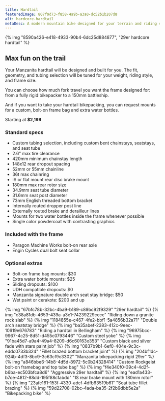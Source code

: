 ```yaml
---
title: Hardtail
featuredImage: 807f9d73-f858-4a9b-a3a0-dc52b1b207d8
alt: hardcore-hardtail
metaDesc: A modern mountain bike designed for your terrain and riding style.
---
```


{% img "8590a426-e418-4933-90b4-6dc25d884877", "29er hardcore hardtail" %}

## Max fun on the trail

Your Manzanita hardtail will be designed and built for you. The fit, geometry, and tubing selection will be tuned for your weight, riding style, and frame size.

You can choose how much fork travel you want the frame designed for: from a fully rigid bikepacker to a 150mm battleship.

And if you want to take your hardtail bikepacking, you can request mounts for a custom, bolt-on frame bag and extra water bottles.

Starting at **$2,199**
 
### Standard specs

- Custom tubing selection, including custom bent chainstays, seatstays, and seat tube
- 2.6" max tire clearance
- 420mm minimum chainstay length
- 148x12 rear dropout spacing
- 52mm or 55mm chainline
- 36t max chainring
- IS or flat mount rear disc brake mount
- 180mm max rear rotor size
- 34.9mm seat tube diameter
- 31.6mm seat post diameter
- 73mm English threaded bottom bracket
- Internally routed dropper post line
- Externally routed brake and derailleur lines
- Mounts for two water bottles inside the frame whenever possible
- Single color powdercoat with contrasting graphics

### Included with the frame

- Paragon Machine Works bolt-on rear axle
- Engin Cycles dual bolt seat collar

### Optional extras

- Bolt-on frame bag mounts: $30
- Extra water bottle mounts: $25
- Sliding dropouts: $100
- UDH compatible dropouts: $0
- Manzanita signature double arch seat stay bridge: $50
- Wet paint or cerakote: $200 and up

<div class="l-grid img-grid full-bleed">
{% img "67bfc78b-32bc-4ba9-b189-c89bc92f9329" "29er hardtail" %}
{% img "c38a81db-4653-439a-a3e1-74239229cece" "Riding down a granite rock slab" %}
{% img "1184855e-c467-4fe2-bbf1-5a4856b32a71" "Double arch seatstay bridge" %}
{% img "ba35abef-2383-412c-9eec-10619e676783" "Riding a hardtail in Bellingham" %}
{% img "96975bcc-9967-4c25-8d51-d455c0793446" "Custom steel yoke" %}
{% img "91ba45d7-a9a4-49a4-8209-d6c60163e353" "Custom black and silver fade with stars paint job" %}
{% img "0837b9b1-6ef0-404e-9c3c-eddc0733b324" "Fillet brazed bottom bracket joint" %}
{% img "204bf1dc-924b-4df3-8bc9-3c63cf9c3302" "Manzanita bikepacking rigid 29er" %}
{% img "a846bbe6-14b8-4d5d-8972-5c0b24328414" "Custom Rockgeist bolt-on framebag and top tube bag" %}
{% img "f4e340f0-39c4-4d2f-b6ba-ec503bfca8d6" "Aggressive 29er hardtail" %}
{% img "ead1a433-b7ce-4812-88dd-195f88c1abdd" "IS rear brake mount with 180mm rotor" %}
{% img "23afc161-153f-4330-adcf-4dfb63519b61" "Seat tube fillet brazing" %}
{% img "59d22708-02bc-4ada-ba35-2f2b9dbb5e2a" "Bikepacking bike" %}
</div>